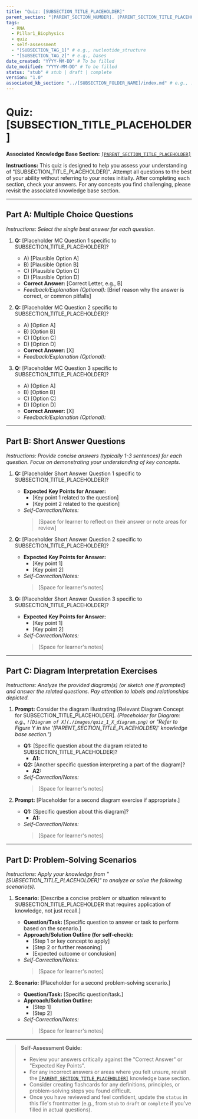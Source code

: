 ```yaml
---
title: "Quiz: [SUBSECTION_TITLE_PLACEHOLDER]"
parent_section: "[PARENT_SECTION_NUMBER]. [PARENT_SECTION_TITLE_PLACEHOLDER]" # e.g., "1. RNA Nucleotide Structure"
tags:
  - RNA
  - Pillar1_Biophysics
  - quiz
  - self-assessment
  - "[SUBSECTION_TAG_1]" # e.g., nucleotide_structure
  - "[SUBSECTION_TAG_2]" # e.g., bases
date_created: "YYYY-MM-DD" # To be filled
date_modified: "YYYY-MM-DD" # To be filled
status: "stub" # stub | draft | complete
version: "1.0"
associated_kb_section: "../[SUBSECTION_FOLDER_NAME]/index.md" # e.g., ../1_RNA_Nucleotide_Structure/index.md
---
```


# Quiz: [SUBSECTION_TITLE_PLACEHOLDER]

**Associated Knowledge Base Section:** [`[PARENT_SECTION_TITLE_PLACEHOLDER]`](../[SUBSECTION_FOLDER_NAME]/index.md)

**Instructions:** This quiz is designed to help you assess your understanding of "[SUBSECTION_TITLE_PLACEHOLDER]". Attempt all questions to the best of your ability without referring to your notes initially. After completing each section, check your answers. For any concepts you find challenging, please revisit the associated knowledge base section.

---

## Part A: Multiple Choice Questions

*Instructions: Select the single best answer for each question.*

1.  **Q:** [Placeholder MC Question 1 specific to SUBSECTION_TITLE_PLACEHOLDER]?
    *   A) [Plausible Option A]
    *   B) [Plausible Option B]
    *   C) [Plausible Option C]
    *   D) [Plausible Option D]
    *   **Correct Answer:** [Correct Letter, e.g., B]
    *   *Feedback/Explanation (Optional):* [Brief reason why the answer is correct, or common pitfalls]

2.  **Q:** [Placeholder MC Question 2 specific to SUBSECTION_TITLE_PLACEHOLDER]?
    *   A) [Option A]
    *   B) [Option B]
    *   C) [Option C]
    *   D) [Option D]
    *   **Correct Answer:** [X]
    *   *Feedback/Explanation (Optional):*

3.  **Q:** [Placeholder MC Question 3 specific to SUBSECTION_TITLE_PLACEHOLDER]?
    *   A) [Option A]
    *   B) [Option B]
    *   C) [Option C]
    *   D) [Option D]
    *   **Correct Answer:** [X]
    *   *Feedback/Explanation (Optional):*

---

## Part B: Short Answer Questions

*Instructions: Provide concise answers (typically 1-3 sentences) for each question. Focus on demonstrating your understanding of key concepts.*

1.  **Q:** [Placeholder Short Answer Question 1 specific to SUBSECTION_TITLE_PLACEHOLDER]?
    *   **Expected Key Points for Answer:**
        *   [Key point 1 related to the question]
        *   [Key point 2 related to the question]
    *   *Self-Correction/Notes:*
        > [Space for learner to reflect on their answer or note areas for review]

2.  **Q:** [Placeholder Short Answer Question 2 specific to SUBSECTION_TITLE_PLACEHOLDER]?
    *   **Expected Key Points for Answer:**
        *   [Key point 1]
        *   [Key point 2]
    *   *Self-Correction/Notes:*
        > [Space for learner's notes]

3.  **Q:** [Placeholder Short Answer Question 3 specific to SUBSECTION_TITLE_PLACEHOLDER]?
    *   **Expected Key Points for Answer:**
        *   [Key point 1]
        *   [Key point 2]
    *   *Self-Correction/Notes:*
        > [Space for learner's notes]

---

## Part C: Diagram Interpretation Exercises

*Instructions: Analyze the provided diagram(s) (or sketch one if prompted) and answer the related questions. Pay attention to labels and relationships depicted.*

1.  **Prompt:** Consider the diagram illustrating [Relevant Diagram Concept for SUBSECTION_TITLE_PLACEHOLDER].
    *(Placeholder for Diagram: e.g., `![Diagram of X](./images/quiz_1_X_diagram.png)` or "Refer to Figure Y in the '[PARENT_SECTION_TITLE_PLACEHOLDER]' knowledge base section.")*
    *   **Q1:** [Specific question about the diagram related to SUBSECTION_TITLE_PLACEHOLDER]?
        *   **A1:**
    *   **Q2:** [Another specific question interpreting a part of the diagram]?
        *   **A2:**
    *   *Self-Correction/Notes:*
        > [Space for learner's notes]

2.  **Prompt:** [Placeholder for a second diagram exercise if appropriate.]
    *   **Q1:** [Specific question about this diagram]?
        *   **A1:**
    *   *Self-Correction/Notes:*
        > [Space for learner's notes]

---

## Part D: Problem-Solving Scenarios

*Instructions: Apply your knowledge from "[SUBSECTION_TITLE_PLACEHOLDER]" to analyze or solve the following scenario(s).*

1.  **Scenario:** [Describe a concise problem or situation relevant to SUBSECTION_TITLE_PLACEHOLDER that requires application of knowledge, not just recall.]
    *   **Question/Task:** [Specific question to answer or task to perform based on the scenario.]
    *   **Approach/Solution Outline (for self-check):**
        *   [Step 1 or key concept to apply]
        *   [Step 2 or further reasoning]
        *   [Expected outcome or conclusion]
    *   *Self-Correction/Notes:*
        > [Space for learner's notes]

2.  **Scenario:** [Placeholder for a second problem-solving scenario.]
    *   **Question/Task:** [Specific question/task.]
    *   **Approach/Solution Outline:**
        *   [Step 1]
        *   [Step 2]
    *   *Self-Correction/Notes:*
        > [Space for learner's notes]

---
> **Self-Assessment Guide:**
> - Review your answers critically against the "Correct Answer" or "Expected Key Points".
> - For any incorrect answers or areas where you felt unsure, revisit the [`[PARENT_SECTION_TITLE_PLACEHOLDER]`](../[SUBSECTION_FOLDER_NAME]/index.md) knowledge base section.
> - Consider creating flashcards for any definitions, principles, or problem-solving steps you found difficult.
> - Once you have reviewed and feel confident, update the `status` in this file's frontmatter (e.g., from `stub` to `draft` or `complete` if you've filled in actual questions).
